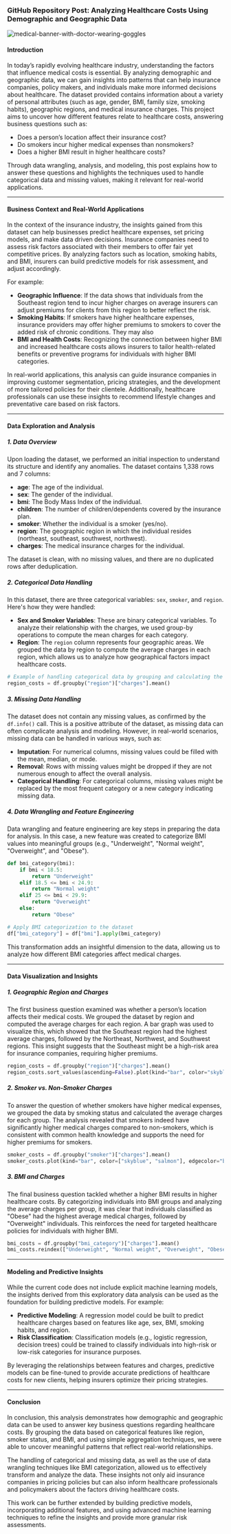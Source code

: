 ### GitHub Repository Post: Analyzing Healthcare Costs Using Demographic and Geographic Data
![medical-banner-with-doctor-wearing-goggles](https://github.com/user-attachments/assets/9a9ca4fd-5ab6-4bbd-8642-a2a664d20f9b)

#### Introduction

In today’s rapidly evolving healthcare industry, understanding the factors that influence medical costs is essential. By analyzing demographic and geographic data, we can gain insights into patterns that can help insurance companies, policy makers, and individuals make more informed decisions about healthcare. The dataset provided contains information about a variety of personal attributes (such as age, gender, BMI, family size, smoking habits), geographic regions, and medical insurance charges. This project aims to uncover how different features relate to healthcare costs, answering business questions such as:

- Does a person’s location affect their insurance cost?
- Do smokers incur higher medical expenses than nonsmokers?
- Does a higher BMI result in higher healthcare costs?

Through data wrangling, analysis, and modeling, this post explains how to answer these questions and highlights the techniques used to handle categorical data and missing values, making it relevant for real-world applications.

---

#### Business Context and Real-World Applications

In the context of the insurance industry, the insights gained from this dataset can help businesses predict healthcare expenses, set pricing models, and make data driven decisions. Insurance companies need to assess risk factors associated with their members to offer fair yet competitive prices. By analyzing factors such as location, smoking habits, and BMI, insurers can build predictive models for risk assessment, and adjust accordingly.

For example:
- **Geographic Influence**: If the data shows that individuals from the Southeast region tend to incur higher charges on average insurers can adjust premiums for clients from this region to better reflect the risk.
- **Smoking Habits**: If smokers have higher healthcare expenses, insurance providers may offer higher premiums to smokers to cover the added risk of chronic conditions. They may also
- **BMI and Health Costs**: Recognizing the connection between higher BMI and increased healthcare costs allows insurers to tailor health-related benefits or preventive programs for individuals with higher BMI categories.

In real-world applications, this analysis can guide insurance companies in improving customer segmentation, pricing strategies, and the development of more tailored policies for their clientele. Additionally, healthcare professionals can use these insights to recommend lifestyle changes and preventative care based on risk factors.

---

#### Data Exploration and Analysis

##### 1. **Data Overview**

Upon loading the dataset, we performed an initial inspection to understand its structure and identify any anomalies. The dataset contains 1,338 rows and 7 columns:
- **age**: The age of the individual.
- **sex**: The gender of the individual.
- **bmi**: The Body Mass Index of the individual.
- **children**: The number of children/dependents covered by the insurance plan.
- **smoker**: Whether the individual is a smoker (yes/no).
- **region**: The geographic region in which the individual resides (northeast, southeast, southwest, northwest).
- **charges**: The medical insurance charges for the individual.

The dataset is clean, with no missing values, and there are no duplicated rows after deduplication.

##### 2. **Categorical Data Handling**

In this dataset, there are three categorical variables: `sex`, `smoker`, and `region`. Here's how they were handled:

- **Sex and Smoker Variables**: These are binary categorical variables. To analyze their relationship with the charges, we used group-by operations to compute the mean charges for each category.
- **Region**: The `region` column represents four geographic areas. We grouped the data by region to compute the average charges in each region, which allows us to analyze how geographical factors impact healthcare costs.

```python
# Example of handling categorical data by grouping and calculating the mean charges
region_costs = df.groupby("region")["charges"].mean()
```

##### 3. **Missing Data Handling**

The dataset does not contain any missing values, as confirmed by the `df.info()` call. This is a positive attribute of the dataset, as missing data can often complicate analysis and modeling. However, in real-world scenarios, missing data can be handled in various ways, such as:

- **Imputation**: For numerical columns, missing values could be filled with the mean, median, or mode.
- **Removal**: Rows with missing values might be dropped if they are not numerous enough to affect the overall analysis.
- **Categorical Handling**: For categorical columns, missing values might be replaced by the most frequent category or a new category indicating missing data.

##### 4. **Data Wrangling and Feature Engineering**

Data wrangling and feature engineering are key steps in preparing the data for analysis. In this case, a new feature was created to categorize BMI values into meaningful groups (e.g., "Underweight", "Normal weight", "Overweight", and "Obese").

```python
def bmi_category(bmi):
    if bmi < 18.5:
        return "Underweight"
    elif 18.5 <= bmi < 24.9:
        return "Normal weight"
    elif 25 <= bmi < 29.9:
        return "Overweight"
    else:
        return "Obese"

# Apply BMI categorization to the dataset
df["bmi_category"] = df["bmi"].apply(bmi_category)
```

This transformation adds an insightful dimension to the data, allowing us to analyze how different BMI categories affect medical charges.

---

#### Data Visualization and Insights

##### 1. **Geographic Region and Charges**

The first business question examined was whether a person’s location affects their medical costs. We grouped the dataset by region and computed the average charges for each region. A bar graph was used to visualize this, which showed that the Southeast region had the highest average charges, followed by the Northeast, Northwest, and Southwest regions. This insight suggests that the Southeast might be a high-risk area for insurance companies, requiring higher premiums.

```python
region_costs = df.groupby("region")["charges"].mean()
region_costs.sort_values(ascending=False).plot(kind="bar", color="skyblue", edgecolor="black")
```

##### 2. **Smoker vs. Non-Smoker Charges**

To answer the question of whether smokers have higher medical expenses, we grouped the data by smoking status and calculated the average charges for each group. The analysis revealed that smokers indeed have significantly higher medical charges compared to non-smokers, which is consistent with common health knowledge and supports the need for higher premiums for smokers.

```python
smoker_costs = df.groupby("smoker")["charges"].mean()
smoker_costs.plot(kind="bar", color=["skyblue", "salmon"], edgecolor="black")
```

##### 3. **BMI and Charges**

The final business question tackled whether a higher BMI results in higher healthcare costs. By categorizing individuals into BMI groups and analyzing the average charges per group, it was clear that individuals classified as "Obese" had the highest average medical charges, followed by "Overweight" individuals. This reinforces the need for targeted healthcare policies for individuals with higher BMI.

```python
bmi_costs = df.groupby("bmi_category")["charges"].mean()
bmi_costs.reindex(["Underweight", "Normal weight", "Overweight", "Obese"]).plot(kind="bar", color="lightgreen", edgecolor="black")
```

---

#### Modeling and Predictive Insights

While the current code does not include explicit machine learning models, the insights derived from this exploratory data analysis can be used as the foundation for building predictive models. For example:
- **Predictive Modeling**: A regression model could be built to predict healthcare charges based on features like age, sex, BMI, smoking habits, and region.
- **Risk Classification**: Classification models (e.g., logistic regression, decision trees) could be trained to classify individuals into high-risk or low-risk categories for insurance purposes.

By leveraging the relationships between features and charges, predictive models can be fine-tuned to provide accurate predictions of healthcare costs for new clients, helping insurers optimize their pricing strategies.

---

#### Conclusion

In conclusion, this analysis demonstrates how demographic and geographic data can be used to answer key business questions regarding healthcare costs. By grouping the data based on categorical features like region, smoker status, and BMI, and using simple aggregation techniques, we were able to uncover meaningful patterns that reflect real-world relationships.

The handling of categorical and missing data, as well as the use of data wrangling techniques like BMI categorization, allowed us to effectively transform and analyze the data. These insights not only aid insurance companies in pricing policies but can also inform healthcare professionals and policymakers about the factors driving healthcare costs.

This work can be further extended by building predictive models, incorporating additional features, and using advanced machine learning techniques to refine the insights and provide more granular risk assessments. 

